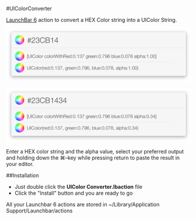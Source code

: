 #UIColorConverter

[LaunchBar 6](http://www.obdev.at/products/launchbar/index.html) action to convert a HEX Color string into a UIColor String.

![HEX to UICOlor](Screenshots/UIColorConverter.png)

![and with alpha](Screenshots/UIColorConverterAlpha.png)


Enter a HEX color string and the alpha value, select your preferred output and holding down the ⌘–key while pressing return to paste the result in your editor.


##Installation

* Just double click the **UIColor Converter.lbaction** file
* Click the "Install" button and you are ready to go

All your Launchbar 6 actions are stored in ~/Library/Application Support/Launchbar/actions

